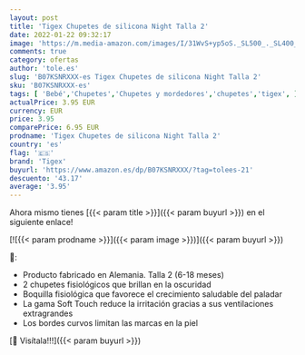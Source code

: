 ```yaml
---
layout: post
title: 'Tigex Chupetes de silicona Night Talla 2'
date: 2022-01-22 09:32:17
image: 'https://m.media-amazon.com/images/I/31WvS+yp5oS._SL500_._SL400_.jpg'
comments: true
category: ofertas
author: 'tole.es'
slug: 'B07KSNRXXX-es Tigex Chupetes de silicona Night Talla 2'
sku: 'B07KSNRXXX-es'
tags: [ 'Bebé','Chupetes','Chupetes y mordedores','chupetes','tigex', ]
actualPrice: 3.95 EUR
currency: EUR
price: 3.95
comparePrice: 6.95 EUR
prodname: 'Tigex Chupetes de silicona Night Talla 2'
country: 'es'
flag: '🇪🇸'
brand: 'Tigex'
buyurl: 'https://www.amazon.es/dp/B07KSNRXXX/?tag=tolees-21'
descuento: '43.17'
average: '3.95'
---
```


Ahora mismo tienes [{{< param title >}}]({{< param buyurl >}}) en el siguiente enlace!

[![{{< param prodname >}}]({{< param image >}})]({{< param buyurl >}})

🔎:

- Producto fabricado en Alemania. Talla 2 (6-18 meses)
- 2 chupetes fisiológicos que brillan en la oscuridad
- Boquilla fisiológica que favorece el crecimiento saludable del paladar
- La gama Soft Touch reduce la irritación gracias a sus ventilaciones extragrandes
- Los bordes curvos limitan las marcas en la piel

[🛒 Visítala!!!]({{< param buyurl >}})
